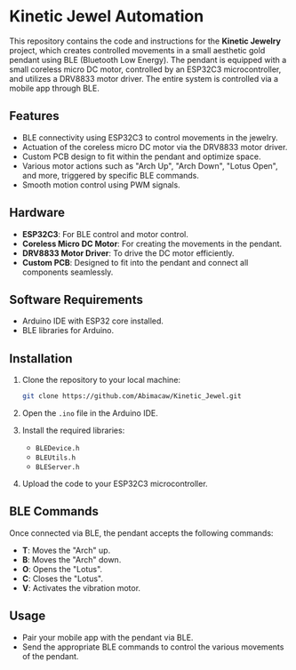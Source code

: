# Kinetic Jewel Automation

This repository contains the code and instructions for the **Kinetic Jewelry** project, which creates controlled movements in a small aesthetic gold pendant using BLE (Bluetooth Low Energy). The pendant is equipped with a small coreless micro DC motor, controlled by an ESP32C3 microcontroller, and utilizes a DRV8833 motor driver. The entire system is controlled via a mobile app through BLE.

## Features

- BLE connectivity using ESP32C3 to control movements in the jewelry.
- Actuation of the coreless micro DC motor via the DRV8833 motor driver.
- Custom PCB design to fit within the pendant and optimize space.
- Various motor actions such as "Arch Up", "Arch Down", "Lotus Open", and more, triggered by specific BLE commands.
- Smooth motion control using PWM signals.

## Hardware

- **ESP32C3**: For BLE control and motor control.
- **Coreless Micro DC Motor**: For creating the movements in the pendant.
- **DRV8833 Motor Driver**: To drive the DC motor efficiently.
- **Custom PCB**: Designed to fit into the pendant and connect all components seamlessly.

## Software Requirements

- Arduino IDE with ESP32 core installed.
- BLE libraries for Arduino.

## Installation

1. Clone the repository to your local machine:
   ```bash
   git clone https://github.com/Abimacaw/Kinetic_Jewel.git

1. Open the `.ino` file in the Arduino IDE.

2. Install the required libraries:
   - `BLEDevice.h`
   - `BLEUtils.h`
   - `BLEServer.h`

3. Upload the code to your ESP32C3 microcontroller.

## BLE Commands

Once connected via BLE, the pendant accepts the following commands:

- **T**: Moves the "Arch" up.
- **B**: Moves the "Arch" down.
- **O**: Opens the "Lotus".
- **C**: Closes the "Lotus".
- **V**: Activates the vibration motor.

## Usage

- Pair your mobile app with the pendant via BLE.
- Send the appropriate BLE commands to control the various movements of the pendant.
